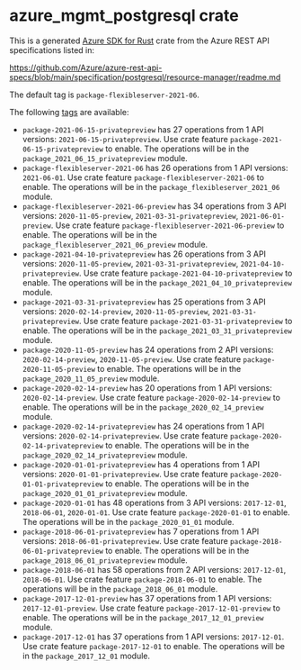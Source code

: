 # azure_mgmt_postgresql crate

This is a generated [Azure SDK for Rust](https://github.com/Azure/azure-sdk-for-rust) crate from the Azure REST API specifications listed in:

https://github.com/Azure/azure-rest-api-specs/blob/main/specification/postgresql/resource-manager/readme.md

The default tag is `package-flexibleserver-2021-06`.

The following [tags](https://github.com/Azure/azure-sdk-for-rust/blob/main/services/tags.md) are available:

- `package-2021-06-15-privatepreview` has 27 operations from 1 API versions: `2021-06-15-privatepreview`. Use crate feature `package-2021-06-15-privatepreview` to enable. The operations will be in the `package_2021_06_15_privatepreview` module.
- `package-flexibleserver-2021-06` has 26 operations from 1 API versions: `2021-06-01`. Use crate feature `package-flexibleserver-2021-06` to enable. The operations will be in the `package_flexibleserver_2021_06` module.
- `package-flexibleserver-2021-06-preview` has 34 operations from 3 API versions: `2020-11-05-preview`, `2021-03-31-privatepreview`, `2021-06-01-preview`. Use crate feature `package-flexibleserver-2021-06-preview` to enable. The operations will be in the `package_flexibleserver_2021_06_preview` module.
- `package-2021-04-10-privatepreview` has 26 operations from 3 API versions: `2020-11-05-preview`, `2021-03-31-privatepreview`, `2021-04-10-privatepreview`. Use crate feature `package-2021-04-10-privatepreview` to enable. The operations will be in the `package_2021_04_10_privatepreview` module.
- `package-2021-03-31-privatepreview` has 25 operations from 3 API versions: `2020-02-14-preview`, `2020-11-05-preview`, `2021-03-31-privatepreview`. Use crate feature `package-2021-03-31-privatepreview` to enable. The operations will be in the `package_2021_03_31_privatepreview` module.
- `package-2020-11-05-preview` has 24 operations from 2 API versions: `2020-02-14-preview`, `2020-11-05-preview`. Use crate feature `package-2020-11-05-preview` to enable. The operations will be in the `package_2020_11_05_preview` module.
- `package-2020-02-14-preview` has 20 operations from 1 API versions: `2020-02-14-preview`. Use crate feature `package-2020-02-14-preview` to enable. The operations will be in the `package_2020_02_14_preview` module.
- `package-2020-02-14-privatepreview` has 24 operations from 1 API versions: `2020-02-14-privatepreview`. Use crate feature `package-2020-02-14-privatepreview` to enable. The operations will be in the `package_2020_02_14_privatepreview` module.
- `package-2020-01-01-privatepreview` has 4 operations from 1 API versions: `2020-01-01-privatepreview`. Use crate feature `package-2020-01-01-privatepreview` to enable. The operations will be in the `package_2020_01_01_privatepreview` module.
- `package-2020-01-01` has 48 operations from 3 API versions: `2017-12-01`, `2018-06-01`, `2020-01-01`. Use crate feature `package-2020-01-01` to enable. The operations will be in the `package_2020_01_01` module.
- `package-2018-06-01-privatepreview` has 7 operations from 1 API versions: `2018-06-01-privatepreview`. Use crate feature `package-2018-06-01-privatepreview` to enable. The operations will be in the `package_2018_06_01_privatepreview` module.
- `package-2018-06-01` has 58 operations from 2 API versions: `2017-12-01`, `2018-06-01`. Use crate feature `package-2018-06-01` to enable. The operations will be in the `package_2018_06_01` module.
- `package-2017-12-01-preview` has 37 operations from 1 API versions: `2017-12-01-preview`. Use crate feature `package-2017-12-01-preview` to enable. The operations will be in the `package_2017_12_01_preview` module.
- `package-2017-12-01` has 37 operations from 1 API versions: `2017-12-01`. Use crate feature `package-2017-12-01` to enable. The operations will be in the `package_2017_12_01` module.